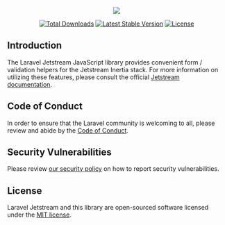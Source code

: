 <p align="center"><img src="https://laravel.com/assets/img/components/logo-jetstream.svg"></p>

<p align="center">
<a href="https://www.npmjs.com/package/laravel-jetstream"><img src="https://img.shields.io/npm/dt/laravel-jetstream" alt="Total Downloads"></a>
<a href="https://www.npmjs.com/package/laravel-jetstream"><img src="https://img.shields.io/npm/v/laravel-jetstream" alt="Latest Stable Version"></a>
<a href="https://www.npmjs.com/package/laravel-jetstream"><img src="https://img.shields.io/npm/l/laravel-jetstream" alt="License"></a>
</p>

## Introduction

The Laravel Jetstream JavaScript library provides convenient form / validation helpers for the Jetstream Inertia stack. For more information on utilizing these features, please consult the official [Jetstream documentation](https://jetstream.laravel.com).

## Code of Conduct

In order to ensure that the Laravel community is welcoming to all, please review and abide by the [Code of Conduct](https://laravel.com/docs/contributions#code-of-conduct).

## Security Vulnerabilities

Please review [our security policy](https://github.com/laravel/jetstream-js/security/policy) on how to report security vulnerabilities.

## License

Laravel Jetstream and this library are open-sourced software licensed under the [MIT license](LICENSE.md).
